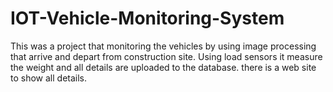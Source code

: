 # IOT-Vehicle-Monitoring-System
This was a project that monitoring the vehicles by using image processing that arrive and depart from construction site. Using load sensors it measure the weight and all details are uploaded to the database. there is a web site to show all details.
